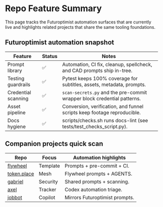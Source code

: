 # Repo Feature Summary

This page tracks the Futuroptimist automation surfaces that are currently live and highlights
related projects that share the same tooling foundations.

## Futuroptimist automation snapshot
| Feature | Status | Notes |
| ---- | ------ | ----- |
| Prompt library | ✅ | Automation, CI fix, cleanup, spellcheck, and CAD prompts ship in-tree. |
| Testing guardrails | ✅ | Pytest keeps 100% coverage for subtitles, assets, metadata, prompts. |
| Credential scanning | ✅ | `scan-secrets.py` and the pre-commit wrapper block credential patterns. |
| Asset pipeline | ✅ | Conversion, verification, and funnel scripts keep footage reproducible. |
| Docs hygiene | ✅ | scripts/checks.sh runs docs-lint (see tests/test_checks_script.py). |

## Companion projects quick scan
| Repo | Focus | Automation highlights |
| ---- | ----- | --------------------- |
| [flywheel](https://github.com/futuroptimist/flywheel) | Template | Prompts + pre-commit + CI. |
| [token.place](https://github.com/futuroptimist/token.place) | Mesh | Flywheel prompts + AGENTS. |
| [gabriel](https://github.com/futuroptimist/gabriel) | Security | Shared prompts + scanning. |
| [axel](https://github.com/futuroptimist/axel) | Tracker | Codex automation triage. |
| [jobbot](https://github.com/futuroptimist/jobbot3000) | Copilot | Mirrors Futuroptimist prompts. |
